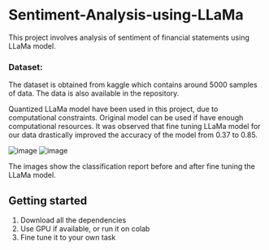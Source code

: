 # Sentiment-Analysis-using-LLaMa
This project involves analysis of sentiment of financial statements using LLaMa model.

### Dataset: 
The dataset is obtained from kaggle which contains around 5000 samples of data. The data is also available in the repository.

Quantized LLaMa model have been used in this project, due to computational constraints. Original model can be used if have enough computational resources. It was observed that fine tuning LLaMa model for our data drastically improved the accuracy of the model from 0.37 to 0.85. 

![image](https://github.com/darshanrk02/Sentiment-Analysis-using-LLaMa/assets/97380105/c08b5c5f-c284-46d4-8008-cb9fd9a91e0d)
![image](https://github.com/darshanrk02/Sentiment-Analysis-using-LLaMa/assets/97380105/c7a78b9f-471c-4d5d-ab3a-d0191ee9bad8)

The images show the classification report before and after fine tuning the LLaMa model.

## Getting started
1. Download all the dependencies
2. Use GPU if available, or run it on colab
3. Fine tune it to your own task

